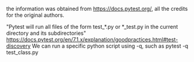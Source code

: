the information was obtained from https://docs.pytest.org/, all the credits for the original
authors. 

"Pytest will run all files of the form test_*.py or *_test.py in the current directory and its subdirectories" https://docs.pytest.org/en/7.1.x/explanation/goodpractices.html#test-discovery
We can run a specific python script using -q, such as pytest -q test_class.py
